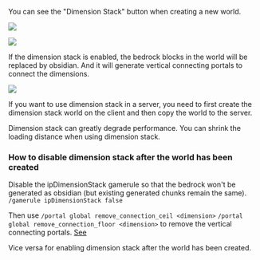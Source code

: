 
You can see the "Dimension Stack" button when creating a new world.

![](https://i.ibb.co/LPNBZ0v/2020-09-20-21-03-15.png)

![](https://i.ibb.co/QC5L77B/2020-09-20-21-03-21.png)

If the dimension stack is enabled, the bedrock blocks in the world will be replaced by obsidian.
And it will generate vertical connecting portals to connect the dimensions.

![](https://i.ibb.co/Xzjbq7H/2020-10-18-21-55-30.png)

If you want to use dimension stack in a server, you need to first create the dimension stack world on the client and then copy the world to the server.

Dimension stack can greatly degrade performance. You can shrink the loading distance when using dimension stack.

### How to disable dimension stack after the world has been created
Disable the ipDimensionStack gamerule so that the bedrock won't be generated as obsidian (but existing generated chunks remain the same).
`/gamerule ipDimensionStack false`

Then use `/portal global remove_connection_ceil <dimension>` `/portal global remove_connection_floor <dimension>` to remove the vertical connecting portals. [See](https://github.com/qouteall/ImmersivePortalsMod/wiki/Portals#vertical-dimension-connecting-portal)

Vice versa for enabling dimension stack after the world has been created.